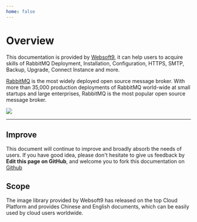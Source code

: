 ```yaml
---
home: false
---
```


# Overview

This documentation is provided by [Websoft9](https://www.websoft9.com/), it can help users to acquire skills of RabbitMQ Deployment, Installation, Configuration, HTTPS, SMTP, Backup, Upgrade, Connect Instance and more.

[RabbitMQ](https://rabbitmq-server.apache.org/) is the most widely deployed open source message broker. With more than 35,000 production deployments of RabbitMQ world-wide at small startups and large enterprises, RabbitMQ is the most popular open source message broker.

![](https://libs.websoft9.com/Websoft9/DocsPicture/zh/rabbitmq/rabbitmq-gui-websoft9.png)

---

## Improve

This document will continue to improve and broadly absorb the needs of users. If you have good idea, please don't hesitate to give us feedback by **Edit this page on GitHub**, and welcome you to fork this documentation on [Github](https://github.com/Websoft9/ansible-rabbitmq)

## Scope

The image library provided by Websoft9 has released on the top Cloud Platform and provides Chinese and English documents, which can be easily used by cloud users worldwide.
